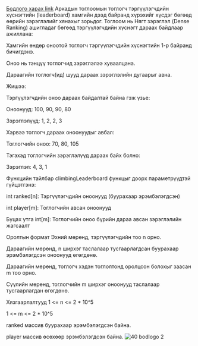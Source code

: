 <a href="https://www.hackerrank.com/challenges/climbing-the-leaderboard/problem?isFullScreen=true">Бодлого харах link</a>
Аркадын тоглоомын тоглогч тэргүүлэгчдийн хүснэгтийн (leaderboard) хамгийн дээд байранд хүрэхийг хүсдэг бөгөөд өөрийн зэрэглэлийг хянахыг зорьдог. Тоглоом нь Нягт зэрэглэл (Dense Ranking) ашигладаг бөгөөд тэргүүлэгчдийн хүснэгт дараах байдлаар ажиллана:

Хамгийн өндөр оноотой тоглогч тэргүүлэгчдийн хүснэгтийн 1-р байранд бичигдэнэ.

Оноо нь тэнцүү тоглогчид зэрэглэлээ хуваалцана.

Дараагийн тоглогч(ид) шууд дараах зэрэглэлийн дугаарыг авна.

Жишээ:

Тэргүүлэгчдийн оноо дараах байдалтай байна гэж үзье:

Оноонууд: 100, 90, 90, 80

Зэрэглэлүүд: 1, 2, 2, 3

Хэрвээ тоглогч дараах оноонуудыг авбал:

Тоглогчийн оноо: 70, 80, 105

Тэгэхэд тоглогчийн зэрэглэлүүд дараах байх болно:

Зэрэглэл: 4, 3, 1

Функцийн тайлбар
climbingLeaderboard функцыг доорх параметрүүдтэй гүйцэтгэнэ:

int ranked[n]: Тэргүүлэгчдийн оноонууд (буурахаар эрэмбэлэгдсэн)

int player[m]: Тоглогчийн авсан оноонууд

Буцах утга
int[m]: Тоглогчийн оноо бүрийн дараа авсан зэрэглэлийн жагсаалт

Оролтын формат
Эхний мөрөнд, тэргүүлэгчдийн тоо n орно.

Дараагийн мөрөнд, n ширхэг таслалаар тусгаарлагдсан буурахаар эрэмбэлэгдсэн оноонууд өгөгдөнө.

Дараагийн мөрөнд, тоглогч хэдэн тоглолтонд оролцсон болохыг заасан m тоо орно.

Сүүлийн мөрөнд, тоглогчийн m ширхэг оноонууд таслалаар тусгаарлагдан өгөгдөнө.

Хязгаарлалтууд
1 <= n <= 2 * 10^5

1 <= m <= 2 * 10^5

ranked массив буурахаар эрэмбэлэгдсэн байна.

player массив өсөхөөр эрэмбэлэгдсэн байна.
![40 bodlogo 2](https://github.com/user-attachments/assets/c29fda61-5027-4ca3-be63-c494cc9192e5)
